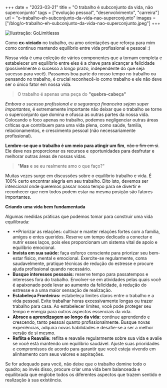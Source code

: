 +++
date = "2023-03-21"
title = "O trabalho é subconjunto da vida, não superconjunto"
tags = ["evolução pessoal", "desenvolvimento", "carreira"]
url = "o-trabalho-eh-subconjunto-da-vida-nao-superconjunto"
images = ["/blog/o-trabalho-eh-subconjunto-da-vida-nao-superconjunto.jpeg"]
+++

![Ilustração: GoLimitlesss](/blog/o-trabalho-eh-subconjunto-da-vida-nao-superconjunto.jpeg)

Como **ex-viciado** no trabalho, eu amo orientações que reforça para mim como continuo mantendo equilíbrio entre vida profissional e pessoal :)

Nossa vida é uma coleção de vários componentes que a tornam completa e estabelecer um equilíbrio entre eles é a chave para alcançar a felicidade (possivelmente o sucesso a longo prazo, independente do que seja sucesso para você). Passamos boa parte do nosso tempo no trabalho ou pensando no trabalho, é crucial reconhecê-lo como trabalho e ele não deve ser o único fator em nossa vida.

> O trabalho é apenas uma peça do **"quebra-cabeça"**

_Embora o sucesso profissional e a segurança financeira sejam super importantes_, é extremamente importante não deixar que o trabalho se torne o superconjunto que domina e ofusca as outras partes da nossa vida. Colocando o foco apenas no trabalho, podemos negligenciar outras áreas críticas que contribuem para uma vida plena, como saúde, familia, relacionamentos, e crescimento pessoal (não necessariamente profissional).

**Lembre-se que o trabalho é um meio para atingir um fim**, ~~não o fim em si~~. Ele deve nos proporcionar os recursos e oportunidades para desfrutar e melhorar outras áreas de nossas vidas.

> "**Mas** e se eu realmente amo o que faço?"

Muitas vezes surge em discussões sobre o equilíbrio trabalho e vida. É 100% certo encontrar alegria em seu trabalho. Dito isto, devemos ser intencional onde queremos passar nosso tempo para se divertir e reconhecer que nem todos podem estar na mesma posição são fatores importantes.

**Criando uma vida bem fundamentada**

Algumas medidas práticas que podemos tomar para construir uma vida equilibrada:

- **Priorizar as relações: cultivar e manter relações fortes com a família, amigos e entes queridos. Reserve um tempo dedicado a conectar e nutrir esses laços, pois eles proporcionam um sistema vital de apoio e equilíbrio emocional.
- **Invista em sua saúde:** faça esforço consciente para priorizar seu bem-estar físico, mental e emocional. Exercite-se regularmente, coma saudavelmente, pratique técnicas de redução do estresse e procure ajuda profissional quando necessário.
- **Busque interesses pessoais:** reserve tempo para passatempos e interesses fora do trabalho. Envolver-se em atividades pelas quais você é apaixonado pode levar ao aumento da felicidade, à redução do estresse e a uma maior sensação de realização.
- **Estabeleça Fronteiras:** estabeleça limites claros entre o trabalho e a vida pessoal. Evite trabalhar horas excessivamente longas ou trazer trabalho para casa. Ao estabelecer limites, você pode proteger seu tempo e energia para outros aspectos essenciais da vida.
- **Abrace a aprendizagem ao longo da vida:** continue aprendendo e crescendo, tanto pessoal quanto profissionalmente. Busque novas experiências, adquira novas habilidades e desafie-se a ser a melhor versão de si mesmo.
- **Reflita e Reavalie:** reflita e reavalie regularmente sobre sua vida e avalie se você está mantendo um equilíbrio saudável. Ajuste suas prioridades e compromissos de acordo para garantir que você esteja vivendo em alinhamento com seus valores e aspirações.

Se for adequado para você, não deixe que o trabalho domine todo o quadro; ao invés disso, procure criar uma vida bem balanceada e equilibrada que englobe todos os diferentes aspectos que trazem sentido e realização à sua existência.
